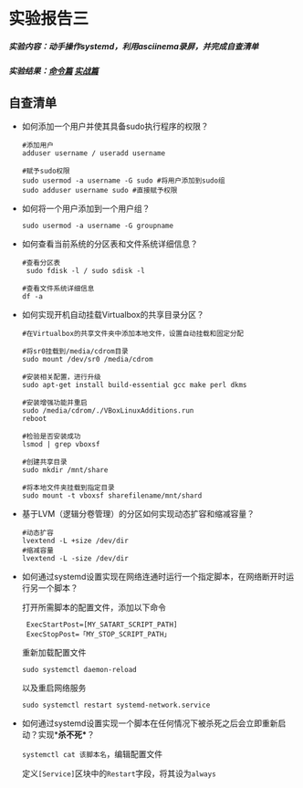 # 实验报告三

##### 实验内容：动手操作systemd，利用asciinema录屏，并完成自查清单

##### 实验结果：[命令篇](https://asciinema.org/a/MNRH4HNmZsYhc5nUiTRJZsBVv)	[实战篇](https://asciinema.org/a/Dxf6Ld15E6m6fxBj1IMZuYGYV)



## 自查清单

- 如何添加一个用户并使其具备sudo执行程序的权限？

  ```shell
  #添加用户  
  adduser username / useradd username
  
  #赋予sudo权限  
  sudo usermod -a username -G sudo #将用户添加到sudo组
  sudo adduser username sudo #直接赋予权限
  ```

- 如何将一个用户添加到一个用户组？

  ```shell
  sudo usermod -a username -G groupname
  ```

- 如何查看当前系统的分区表和文件系统详细信息？

  ```shell
  #查看分区表  
   sudo fdisk -l / sudo sdisk -l  
  
  #查看文件系统详细信息  
  df -a
  ```

- 如何实现开机自动挂载Virtualbox的共享目录分区？


  ```shell
  #在Virtualbox的共享文件夹中添加本地文件，设置自动挂载和固定分配
  
  #将sr0挂载到/media/cdrom目录
  sudo mount /dev/sr0 /media/cdrom
  
  #安装相关配置，进行升级
  sudo apt-get install build-essential gcc make perl dkms
  
  #安装增强功能并重启
  sudo /media/cdrom/./VBoxLinuxAdditions.run  
  reboot
  
  #检验是否安装成功  
  lsmod | grep vboxsf
  
  #创建共享目录  
  sudo mkdir /mnt/share
  
  #将本地文件夹挂载到指定目录  
  sudo mount -t vboxsf sharefilename/mnt/shard
  ```

  

- 基于LVM（逻辑分卷管理）的分区如何实现动态扩容和缩减容量？

  ```shell
  #动态扩容  
  lvextend -L +size /dev/dir
  #缩减容量  
  lvextend -L -size /dev/dir
  ```

  

- 如何通过systemd设置实现在网络连通时运行一个指定脚本，在网络断开时运行另一个脚本？

  打开所需脚本的配置文件，添加以下命令

  ```shell
   ExecStartPost=[MY_SATART_SCRIPT_PATH]  
   ExecStopPost=「MY_STOP_SCRIPT_PATH」  
  ```

  重新加载配置文件

  ```shell
  sudo systemctl daemon-reload
  ```

  以及重启网络服务

  ```shell
  sudo systemctl restart systemd-network.service
  ```

  

- 如何通过systemd设置实现一个脚本在任何情况下被杀死之后会立即重新启动？实现***杀不死\***？

  `systemctl cat 该脚本名`，编辑配置文件

  定义`[Service]`区块中的`Restart`字段，将其设为`always`